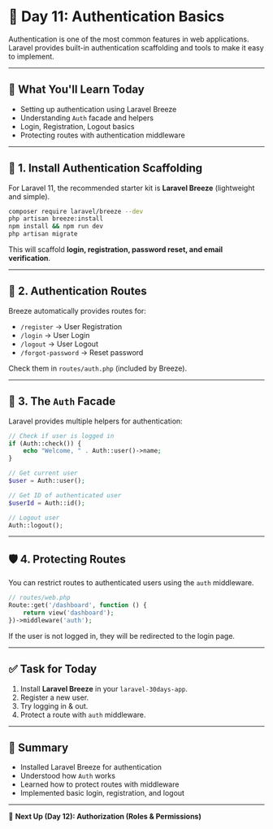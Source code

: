 # 📅 Day 11: Authentication Basics

Authentication is one of the most common features in web applications. Laravel provides built-in authentication scaffolding and tools to make it easy to implement.

---

## 🔑 What You'll Learn Today

* Setting up authentication using Laravel Breeze
* Understanding `Auth` facade and helpers
* Login, Registration, Logout basics
* Protecting routes with authentication middleware

---

## 🚀 1. Install Authentication Scaffolding

For Laravel 11, the recommended starter kit is **Laravel Breeze** (lightweight and simple).

```bash
composer require laravel/breeze --dev
php artisan breeze:install
npm install && npm run dev
php artisan migrate
```

This will scaffold **login, registration, password reset, and email verification**.

---

## 🚪 2. Authentication Routes

Breeze automatically provides routes for:

* `/register` → User Registration
* `/login` → User Login
* `/logout` → User Logout
* `/forgot-password` → Reset password

Check them in `routes/auth.php` (included by Breeze).

---

## 👤 3. The `Auth` Facade

Laravel provides multiple helpers for authentication:

```php
// Check if user is logged in
if (Auth::check()) {
    echo "Welcome, " . Auth::user()->name;
}

// Get current user
$user = Auth::user();

// Get ID of authenticated user
$userId = Auth::id();

// Logout user
Auth::logout();
```

---

## 🛡 4. Protecting Routes

You can restrict routes to authenticated users using the `auth` middleware.

```php
// routes/web.php
Route::get('/dashboard', function () {
    return view('dashboard');
})->middleware('auth');

```

If the user is not logged in, they will be redirected to the login page.

---

## ✅ Task for Today

1. Install **Laravel Breeze** in your `laravel-30days-app`.
2. Register a new user.
3. Try logging in & out.
4. Protect a route with `auth` middleware.

---

## 📌 Summary

* Installed Laravel Breeze for authentication
* Understood how `Auth` works
* Learned how to protect routes with middleware
* Implemented basic login, registration, and logout

---

📅 **Next Up (Day 12): Authorization (Roles & Permissions)**
